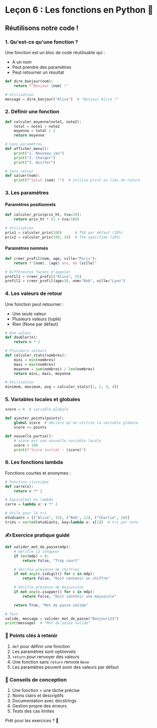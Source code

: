 # Leçon 6 : Les fonctions en Python 🔧

## Réutilisons notre code !

### 1. Qu'est-ce qu'une fonction ?

Une fonction est un bloc de code réutilisable qui :

- A un nom
- Peut prendre des paramètres
- Peut retourner un résultat

```python
def dire_bonjour(nom):
    return f"Bonjour {nom} !"

# Utilisation
message = dire_bonjour("Alice")  # "Bonjour Alice !"
```

### 2. Définir une fonction

```python
def calculer_moyenne(note1, note2):
    total = note1 + note2
    moyenne = total / 2
    return moyenne

# Sans paramètres
def afficher_menu():
    print("1. Nouveau jeu")
    print("2. Charger")
    print("3. Quitter")

# Sans retour
def saluer(nom):
    print(f"Salut {nom} !")  # utilise print au lieu de return
```

### 3. Les paramètres

#### Paramètres positionnels

```python
def calculer_prix(prix_ht, tva=20):
    return prix_ht * (1 + tva/100)

# Utilisation
prix1 = calculer_prix(100)      # TVA par défaut (20%)
prix2 = calculer_prix(100, 10)  # TVA spécifiée (10%)
```

#### Paramètres nommés

```python
def creer_profil(nom, age, ville="Paris"):
    return f"{nom}, {age} ans, de {ville}"

# Différentes façons d'appeler
profil1 = creer_profil("Alice", 25)
profil2 = creer_profil(age=30, nom="Bob", ville="Lyon")
```

### 4. Les valeurs de retour

Une fonction peut retourner :

- Une seule valeur
- Plusieurs valeurs (tuple)
- Rien (None par défaut)

```python
# Une valeur
def doubler(n):
    return n * 2

# Plusieurs valeurs
def calculer_stats(nombres):
    mini = min(nombres)
    maxi = max(nombres)
    moyenne = sum(nombres) / len(nombres)
    return mini, maxi, moyenne

# Utilisation
minimum, maximum, avg = calculer_stats([1, 2, 3, 4])
```

### 5. Variables locales et globales

```python
score = 0  # variable globale

def ajouter_points(points):
    global score  # déclare qu'on utilise la variable globale
    score += points

def nouvelle_partie():
    # score est une nouvelle variable locale
    score = 100
    print(f"Score initial : {score}")
```

### 6. Les fonctions lambda

Fonctions courtes et anonymes :

```python
# Fonction classique
def carre(x):
    return x ** 2

# Équivalent en lambda
carre = lambda x: x ** 2

# Utile pour le tri
etudiants = [("Alice", 15), ("Bob", 12), ("Charlie", 18)]
triés = sorted(etudiants, key=lambda x: x[1])  # tri par note
```

### ✍️ Exercice pratique guidé

```python
def valider_mot_de_passe(mdp):
    # Vérifie la longueur
    if len(mdp) < 8:
        return False, "Trop court"

    # Vérifie présence de chiffres
    if not any(c.isdigit() for c in mdp):
        return False, "Doit contenir un chiffre"

    # Vérifie présence de majuscules
    if not any(c.isupper() for c in mdp):
        return False, "Doit contenir une majuscule"

    return True, "Mot de passe valide"

# Test
valide, message = valider_mot_de_passe("Bonjour123")
print(message)  # "Mot de passe valide"
```

### 🎯 Points clés à retenir

1. `def` pour définir une fonction
2. Les paramètres sont optionnels
3. `return` pour renvoyer des valeurs
4. Une fonction sans `return` renvoie `None`
5. Les paramètres peuvent avoir des valeurs par défaut

### 🚀 Conseils de conception

1. Une fonction = une tâche précise
2. Noms clairs et descriptifs
3. Documentation avec docstrings
4. Gestion propre des erreurs
5. Tests des cas limites

Prêt pour les exercices ? 💪
